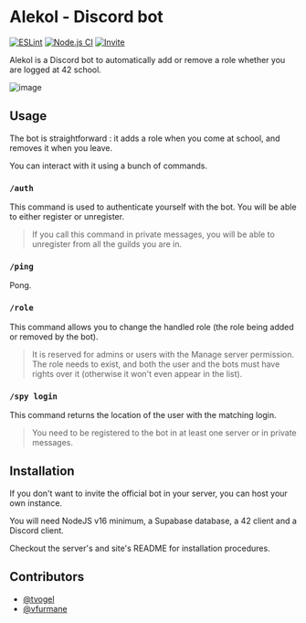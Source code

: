 # Alekol - Discord bot

[![ESLint](https://github.com/theovgl/bot_alekol/actions/workflows/lint.yml/badge.svg)](https://github.com/theovgl/bot_alekol/actions/workflows/lint.yml)
[![Node.js CI](https://github.com/theovgl/bot_alekol/actions/workflows/node.yml/badge.svg?branch=main)](https://github.com/theovgl/bot_alekol/actions/workflows/node.yml)
[![Invite](https://img.shields.io/badge/Alekol-Invite-red?style=social&logo=discord)](https://discord.com/api/oauth2/authorize?client_id=935192175908651058&permissions=268437504&scope=applications.commands%20bot)

Alekol is a Discord bot to automatically add or remove a role whether you are logged at 42 school.

![image](https://user-images.githubusercontent.com/76964081/163008574-42fdb83b-082a-4c3f-9572-27dbb4ad9842.png)

## Usage

The bot is straightforward : it adds a role when you come at school, and removes it when you leave.

You can interact with it using a bunch of commands.

### `/auth`

This command is used to authenticate yourself with the bot. You will be able to either register or unregister.

> If you call this command in private messages, you will be able to unregister from all the guilds you are in.

### `/ping`

Pong.

### `/role`

This command allows you to change the handled role (the role being added or removed by the bot).

> It is reserved for admins or users with the Manage server permission.
> The role needs to exist, and both the user and the bots must have rights over it (otherwise it won't even appear in the list).

### `/spy login`

This command returns the location of the user with the matching login.

> You need to be registered to the bot in at least one server or in private messages.

## Installation

If you don't want to invite the official bot in your server, you can host your own instance.

You will need NodeJS v16 minimum, a Supabase database, a 42 client and a Discord client.

Checkout the server's and site's README for installation procedures.

## Contributors

- [@tvogel](https://github.com/tvogel)
- [@vfurmane](https://github.com/vfurmane)

